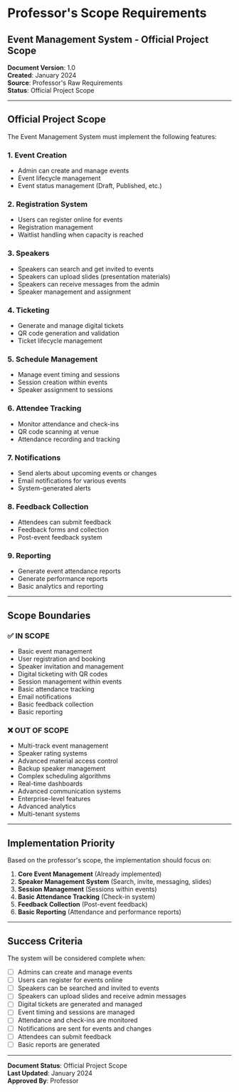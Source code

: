 # Professor's Scope Requirements
## Event Management System - Official Project Scope

**Document Version**: 1.0  
**Created**: January 2024  
**Source**: Professor's Raw Requirements  
**Status**: Official Project Scope  

---

## **Official Project Scope**

The Event Management System must implement the following features:

### **1. Event Creation**
- Admin can create and manage events
- Event lifecycle management
- Event status management (Draft, Published, etc.)

### **2. Registration System**
- Users can register online for events
- Registration management
- Waitlist handling when capacity is reached

### **3. Speakers**
- Speakers can search and get invited to events
- Speakers can upload slides (presentation materials)
- Speakers can receive messages from the admin
- Speaker management and assignment

### **4. Ticketing**
- Generate and manage digital tickets
- QR code generation and validation
- Ticket lifecycle management

### **5. Schedule Management**
- Manage event timing and sessions
- Session creation within events
- Speaker assignment to sessions

### **6. Attendee Tracking**
- Monitor attendance and check-ins
- QR code scanning at venue
- Attendance recording and tracking

### **7. Notifications**
- Send alerts about upcoming events or changes
- Email notifications for various events
- System-generated alerts

### **8. Feedback Collection**
- Attendees can submit feedback
- Feedback forms and collection
- Post-event feedback system

### **9. Reporting**
- Generate event attendance reports
- Generate performance reports
- Basic analytics and reporting

---

## **Scope Boundaries**

### **✅ IN SCOPE**
- Basic event management
- User registration and booking
- Speaker invitation and management
- Digital ticketing with QR codes
- Session management within events
- Basic attendance tracking
- Email notifications
- Basic feedback collection
- Basic reporting

### **❌ OUT OF SCOPE**
- Multi-track event management
- Speaker rating systems
- Advanced material access control
- Backup speaker management
- Complex scheduling algorithms
- Real-time dashboards
- Advanced communication systems
- Enterprise-level features
- Advanced analytics
- Multi-tenant systems

---

## **Implementation Priority**

Based on the professor's scope, the implementation should focus on:

1. **Core Event Management** (Already implemented)
2. **Speaker Management System** (Search, invite, messaging, slides)
3. **Session Management** (Sessions within events)
4. **Basic Attendance Tracking** (Check-in system)
5. **Feedback Collection** (Post-event feedback)
6. **Basic Reporting** (Attendance and performance reports)

---

## **Success Criteria**

The system will be considered complete when:

- [ ] Admins can create and manage events
- [ ] Users can register for events online
- [ ] Speakers can be searched and invited to events
- [ ] Speakers can upload slides and receive admin messages
- [ ] Digital tickets are generated and managed
- [ ] Event timing and sessions are managed
- [ ] Attendance and check-ins are monitored
- [ ] Notifications are sent for events and changes
- [ ] Attendees can submit feedback
- [ ] Basic reports are generated

---

**Document Status**: Official Project Scope  
**Last Updated**: January 2024  
**Approved By**: Professor
